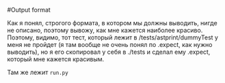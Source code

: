 #Output format

Как я понял, строгого формата, в котором мы должны выводить, нигде не описано, поэтому вывожу, как мне кажется наиболее красиво.
Поэтому, видимо, тот тест, который лежит в /tests/astprint/dummyTest у меня не пройдет (я там вообще не очень понял по .expect,
как нужно выводить), но я его скопировал у себя в ./tests и сделал ему .expect, который мне кажется красивым.

Там же лежит `run.py`
